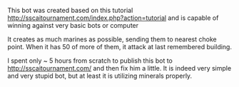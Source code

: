 This bot was created based on this tutorial http://sscaitournament.com/index.php?action=tutorial and is capable of winning against very basic bots or computer

It creates as much marines as possible, sending them to nearest choke point. When it has 50 of more of them, it attack at last remembered building.                     

I spent only ~ 5 hours from scratch to publish this bot to http://sscaitournament.com/ and then fix him a little. It is indeed very simple and very stupid bot, but at least it is utilizing minerals properly.